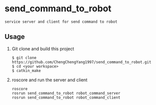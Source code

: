 # send_command_to_robot
	service server and client for send command to robot

## Usage
1. Git clone and build this project
	```
	$ git clone https://github.com/ChengChengYang1997/send_command_to_robot.git
	$ cd <your workspace>
	$ catkin_make
	```

2. roscore and run the server and client
	```
	roscore
	rosrun send_command_to_robot robot_command_server
	rosrun send_command_to_robot robot_command_client
	```
